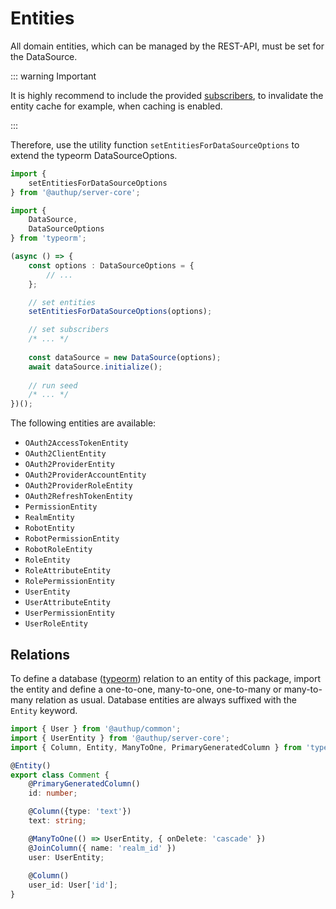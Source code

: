 # Entities
All domain entities, which can be managed by the REST-API, must be set for the DataSource.

::: warning Important

It is highly recommend to include the provided [subscribers](./subscribers.md),
to invalidate the entity cache for example, when caching is enabled.

:::

Therefore, use the utility function `setEntitiesForDataSourceOptions` to extend the typeorm DataSourceOptions.


```typescript
import {
    setEntitiesForDataSourceOptions
} from '@authup/server-core';

import { 
    DataSource,
    DataSourceOptions
} from 'typeorm';

(async () => {
    const options : DataSourceOptions = {
        // ...
    };

    // set entities
    setEntitiesForDataSourceOptions(options);

    // set subscribers
    /* ... */
    
    const dataSource = new DataSource(options);
    await dataSource.initialize();
    
    // run seed
    /* ... */
})();
```

The following entities are available:

- `OAuth2AccessTokenEntity`
- `OAuth2ClientEntity`
- `OAuth2ProviderEntity`
- `OAuth2ProviderAccountEntity`
- `OAuth2ProviderRoleEntity`
- `OAuth2RefreshTokenEntity`
- `PermissionEntity`
- `RealmEntity`
- `RobotEntity`
- `RobotPermissionEntity`
- `RobotRoleEntity`
- `RoleEntity`
- `RoleAttributeEntity`
- `RolePermissionEntity`
- `UserEntity`
- `UserAttributeEntity`
- `UserPermissionEntity`
- `UserRoleEntity`

## Relations

To define a database ([typeorm](https://typeorm.io/)) relation to an entity of this package,
import the entity and define a one-to-one, many-to-one, one-to-many or many-to-many relation as usual.
Database entities are always suffixed with the `Entity` keyword.

```typescript
import { User } from '@authup/common';
import { UserEntity } from '@authup/server-core';
import { Column, Entity, ManyToOne, PrimaryGeneratedColumn } from 'typeorm';

@Entity()
export class Comment {
    @PrimaryGeneratedColumn()
    id: number;

    @Column({type: 'text'})
    text: string;

    @ManyToOne(() => UserEntity, { onDelete: 'cascade' })
    @JoinColumn({ name: 'realm_id' })
    user: UserEntity;
    
    @Column()
    user_id: User['id'];
}
```

